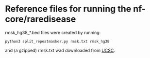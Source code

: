# Reference files for running the nf-core/raredisease

rmsk_hg38_*.bed files were created by running:
```
python3 split_repeatmasker.py rmsk.txt rmsk_hg38
```
and (a gzipped) rmsk.txt wad downloaded from [UCSC](https://hgdownload.cse.ucsc.edu/goldenpath/hg38/database/).